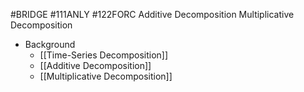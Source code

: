 #BRIDGE #111ANLY #122FORC 
Additive Decomposition
Multiplicative Decomposition

- Background
	- [[Time-Series Decomposition]]
	- [[Additive Decomposition]]
	- [[Multiplicative Decomposition]]